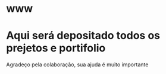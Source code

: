 # www
<h1>Aqui será depositado todos os prejetos e portifolio</h1>
<p>Agradeço pela colaboração, sua ajuda é muito importante</p>
